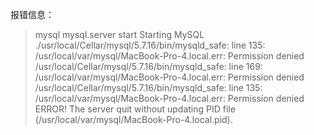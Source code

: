 报错信息：
> mysql mysql.server start
Starting MySQL
./usr/local/Cellar/mysql/5.7.16/bin/mysqld_safe: line 135: /usr/local/var/mysql/MacBook-Pro-4.local.err: Permission denied
/usr/local/Cellar/mysql/5.7.16/bin/mysqld_safe: line 169: /usr/local/var/mysql/MacBook-Pro-4.local.err: Permission denied
/usr/local/Cellar/mysql/5.7.16/bin/mysqld_safe: line 135: /usr/local/var/mysql/MacBook-Pro-4.local.err: Permission denied
ERROR! The server quit without updating PID file (/usr/local/var/mysql/MacBook-Pro-4.local.pid).



